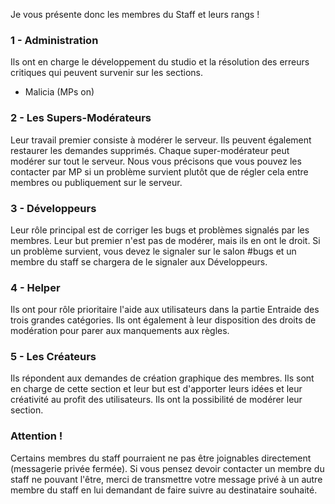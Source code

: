 Je vous présente donc les membres du Staff et leurs rangs !

### 1 - Administration
Ils ont en charge le développement du studio et la résolution des erreurs critiques qui peuvent survenir sur les sections.

- Malicia (MPs on)

### 2 - Les Supers-Modérateurs
Leur travail premier consiste à modérer le serveur. Ils peuvent également restaurer les demandes supprimés. Chaque super-modérateur peut modérer sur tout le serveur. Nous vous précisons que vous pouvez les contacter par MP si un problème survient plutôt que de régler cela entre membres ou publiquement sur le serveur.

### 3 - Développeurs
Leur rôle principal est de corriger les bugs et problèmes signalés par les membres. Leur but premier n'est pas de modérer, mais ils en ont le droit. Si un problème survient, vous devez le signaler sur le salon #bugs et un membre du staff se chargera de le signaler aux Développeurs.

### 4 - Helper
Ils ont pour rôle prioritaire l'aide aux utilisateurs dans la partie Entraide des trois grandes catégories. Ils ont également à leur disposition des droits de modération pour parer aux manquements aux règles.

### 5 - Les Créateurs
Ils répondent aux demandes de création graphique des membres. Ils sont en charge de cette section et leur but est d'apporter leurs idées et leur créativité au profit des utilisateurs. Ils ont la possibilité de modérer leur section.

### Attention !
Certains membres du staff pourraient ne pas être joignables directement (messagerie privée fermée). Si vous pensez devoir contacter un membre du staff ne pouvant l'être, merci de transmettre votre message privé à un autre membre du staff en lui demandant de faire suivre au destinataire souhaité.
